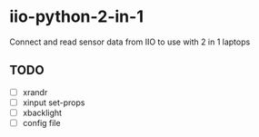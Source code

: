 # iio-python-2-in-1
Connect and read sensor data from IIO to use with 2 in 1 laptops

## TODO

- [ ] xrandr
- [ ] xinput set-props
- [ ] xbacklight
- [ ] config file
